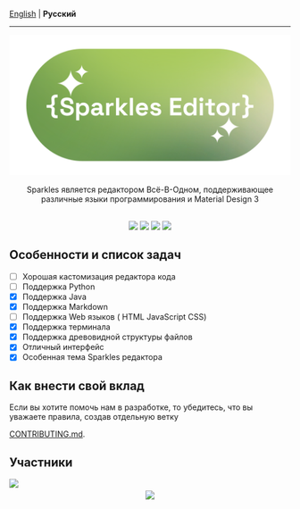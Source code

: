 [English](README.md) | **Русский**

---

<div align="center">
  <img src="bannersparkle.png" style="width: 45rem; height: auto;"/>
  <p>Sparkles является редактором Всё-В-Одном,
поддерживающее различные языки программирования и Material Design 3</p>
  <br>

  <img src="https://m3-markdown-badges.vercel.app/stars/5/2/sparkleside/sparkles-app">
 <img src="https://m3-markdown-badges.vercel.app/issues/5/1/sparkleside/sparkles-app">
 <a herf="https://discord.gg/AYH4h7jTv8"><img src="https://ziadoua.github.io/m3-Markdown-Badges/badges/Discord/discord2.svg">
 </a>
 <a herf="https://t.me/sparkleseditor">
<img src="https://ziadoua.github.io/m3-Markdown-Badges/badges/Telegram/telegram2.svg">
 </a>
</div>

## Особенности и список задач
- [ ] Хорошая кастомизация редактора кода
- [ ] Поддержка Python
- [x] Поддержка Java
- [x] Поддержка Markdown
- [ ] Поддержка Web языков ( HTML JavaScript CSS)
- [x] Поддержка терминала
- [x] Поддержка древовидной структуры файлов
- [x] Отличный интерфейс
- [x] Особенная тема Sparkles редактора

## Как внести свой вклад
<p>Если вы хотите помочь нам в разработке, то убедитесь, что вы уважаете правила, создав отдельную ветку</p>

[CONTRIBUTING.md](CONTRIBUTING.md).

## Участники
<a href="https://github.com/SparklesIDE/Sparkles-App/graphs/contributors">
  <img src="https://contrib.rocks/image?repo=SparklesIDE/Sparkles-App" />
</a>

<div style="text-align: center">
<img src="https://ziadoua.github.io/m3-Markdown-Badges/badges/LicenceGPLv3/licencegplv32.svg" align="center"></div>

